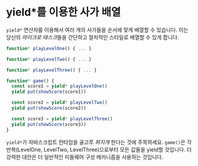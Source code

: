 # yield*를 이용한 사가 배열

`yield*` 연산자를 이용해서 여러 개의 사가들을 순서에 맞게 배열할 수 있습니다. 이는 당신의 *마이크로 태스크*들을 간단하고 절차적인 스타일로 배열할 수 있게 합니다.

```javascript
function* playLevelOne() { ... }

function* playLevelTwo() { ... }

function* playLevelThree() { ... }

function* game() {
  const score1 = yield* playLevelOne()
  yield put(showScore(score1))

  const score2 = yield* playLevelTwo()
  yield put(showScore(score2))

  const score3 = yield* playLevelThree()
  yield put(showScore(score3))
}
```

`yield*`가 자바스크립트 런타임을 골고루 *퍼지게* 한다는 것에 주목하세요. `game()`은 각 반복(LevelOne, LevelTwo, LevelThree)으로부터 모든 값들을 yield할 것입니다. 더 강력한 대안은 더 일반적인 미들웨어 구성 메커니즘을 사용하는 것입니다.
